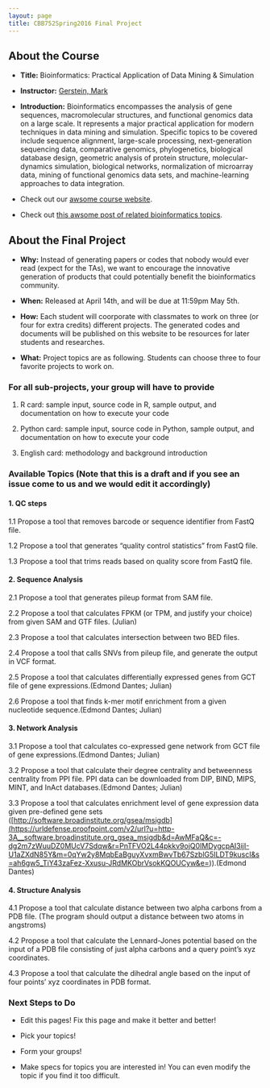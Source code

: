 ```yaml
---
layout: page
title: CBB752Spring2016 Final Project
---
```


About the Course
----------------

-   **Title:** Bioinformatics: Practical Application of Data Mining & Simulation

-   **Instructor:** [Gerstein, Mark](<http://www.gersteinlab.org>)

-   **Introduction:** Bioinformatics encompasses the analysis of gene sequences,
    macromolecular structures, and functional genomics data on a large scale. It
    represents a major practical application for modern techniques in data
    mining and simulation. Specific topics to be covered include sequence
    alignment, large-scale processing, next-generation sequencing data,
    comparative genomics, phylogenetics, biological database design, geometric
    analysis of protein structure, molecular-dynamics simulation, biological
    networks, normalization of microarray data, mining of functional genomics
    data sets, and machine-learning approaches to data integration.

-   Check out our [awsome course website](<http://cbb752b16.gersteinlab.org>).

-   Check out [this awsome post of related bioinformatics
    topics](<%7B%%20post_url%202016-4-10-Categories-of-knowledge-for-bioinformatics-education%20%%7D>).

About the Final Project
-----------------------

-   **Why:** Instead of generating papers or codes that nobody would ever read
    (expect for the TAs), we want to encourage the innovative generation of
    products that could potentially benefit the bioinformatics community.

-   **When:** Released at April 14th, and will be due at 11:59pm May 5th.

-   **How:** Each student will coorporate with classmates to work on three (or
    four for extra credits) different projects. The generated codes and
    documents will be published on this website to be resources for later
    students and researches.

-   **What:** Project topics are as following. Students can choose three to four
    favorite projects to work on.

### For all sub-projects, your group will have to provide

1.  R card: sample input, source code in R, sample output, and documentation on
    how to execute your code

2.  Python card: sample input, source code in Python, sample output, and
    documentation on how to execute your code

3.  English card: methodology and background introduction

### Available Topics (Note that this is a draft and if you see an issue come to us and we would edit it accordingly)

#### 1. QC steps

1.1 Propose a tool that removes barcode or sequence identifier from FastQ file.

1.2 Propose a tool that generates “quality control statistics” from FastQ file.

1.3 Propose a tool that trims reads based on quality score from FastQ file.

#### 2. Sequence Analysis

2.1 Propose a tool that generates pileup format from SAM file.

2.2 Propose a tool that calculates FPKM (or TPM, and justify your choice) from
given SAM and GTF files. (Julian)

2.3 Propose a tool that calculates intersection between two BED files.

2.4 Propose a tool that calls SNVs from pileup file, and generate the output in
VCF format.

2.5 Propose a tool that calculates differentially expressed genes from GCT file
of gene expressions.(Edmond Dantes; Julian)

2.6 Propose a tool that finds k-mer motif enrichment from a given nucleotide
sequence.(Edmond Dantes; Julian)

#### 3. Network Analysis

3.1 Propose a tool that calculates co-expressed gene network from GCT file of
gene expressions.(Edmond Dantes; Julian)

3.2 Propose a tool that calculate their degree centrality and betweenness
centrality from PPI file. PPI data can be downloaded from DIP, BIND, MIPS, MINT,
and InAct databases.(Edmond Dantes; Julian)

3.3 Propose a tool that calculates enrichment level of gene expression data
given pre-defined gene sets
([http://software.broadinstitute.org/gsea/msigdb](<https://urldefense.proofpoint.com/v2/url?u=http-3A__software.broadinstitute.org_gsea_msigdb&d=AwMFaQ&c=-dg2m7zWuuDZ0MUcV7Sdqw&r=PnTFVO2L44pkkv9ojQ0IMDygcpAI3ijI-U1aZXdN85Y&m=0qYw2y8MqbEaBguyXvxmBwvTb67SzblG5ILDT9kuscI&s=ah6gw5_TiY43zaFez-Xxusu-JRdMKObrVsokKQOUCyw&e=>)).(Edmond Dantes)

#### 4. Structure Analysis

4.1 Propose a tool that calculate distance between two alpha carbons from a PDB
file. (The program should output a distance between two atoms in angstroms)

4.2 Propose a tool that calculate the Lennard-Jones potential based on the input
of a PDB file consisting of just alpha carbons and a query point’s xyz
coordinates.

4.3 Propose a tool that calculate the dihedral angle based on the input of four
points’ xyz coordinates in PDB format.

### Next Steps to Do

-   Edit this pages! Fix this page and make it better and better!

-   Pick your topics!

-   Form your groups!

-   Make specs for topics you are interested in! You can even modify the topic
    if you find it too difficult.
